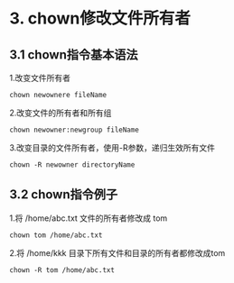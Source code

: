 # 3. chown修改文件所有者

## 3.1 chown指令基本语法

1.改变文件所有者
```
chown newownere fileName
```

2.改变文件的所有者和所有组
```
chown newowner:newgroup fileName
```

3.改变目录的文件所有者，使用-R参数，递归生效所有文件
```
chown -R newowner directoryName
```

## 3.2 chown指令例子
1.将 /home/abc.txt 文件的所有者修改成 tom
```
chown tom /home/abc.txt
```

2.将 /home/kkk 目录下所有文件和目录的所有者都修改成tom
```
chown -R tom /home/abc.txt
```




